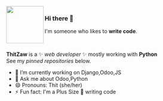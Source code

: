 <img align="left" src="https://avatars.githubusercontent.com/u/20728150?s=400&u=c2c56e651eb01cb398c63745428325a7ae071d08&v=4" width="100" height="100">

### Hi there 👋
I'm someone who likes to **write code**.
<br>


<br>

**ThitZaw** is a ✨ _web developer_ ✨ mostly working with **Python**
<br>
See my _pinned repositories_ below.

- 🔭 I’m currently working on Django,Odoo,JS
- 💬 Ask me about Odoo,Python
- 😄 Pronouns: Thit (she/her)
- ⚡ Fun fact: I'm a Plus Size :girl: writing code

